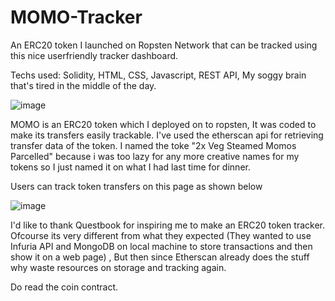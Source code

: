 # MOMO-Tracker

An ERC20 token I  launched on Ropsten Network that can be tracked using this nice userfriendly tracker dashboard.

Techs used:
Solidity, HTML, CSS, Javascript, REST API, My soggy brain that's tired in the middle of the day.

![image](https://user-images.githubusercontent.com/97212160/152739954-4d4ebf5e-5f3c-4b20-9019-35a77d2891fb.png)

MOMO is an ERC20 token which I deployed on to ropsten, It was coded to make its transfers easily trackable. I've used the etherscan api for retrieving transfer data of the token.
I named the toke "2x Veg Steamed Momos Parcelled" because i was too lazy for any more creative names for my tokens so I just named it on what I had last time for dinner.

Users can track token transfers on this page as shown below

![image](https://user-images.githubusercontent.com/97212160/152740913-a9c678d2-20e4-42ff-99fd-014c04b0c3df.png)

I'd like to thank Questbook for inspiring me to make an ERC20 token tracker. Ofcourse its very different from what they expected (They wanted to use Infuria API and MongoDB on local machine to store transactions and then show it on a web page) , But then since Etherscan already does the stuff why waste resources on storage and tracking again. 

Do read the coin contract. 
